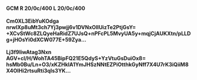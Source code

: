 #### GCM R 20/0c/400 L 20/0c/400
**Cm0XL3EibYuKOdga**<br/>**nrwIXp8uMt3ch7Yj3pwjj6v1DVNxOIlUizTe2PtjGsY=**<br/>**+XCvStWc8ZLQyeHaRidZ7UJsQ+nPFcPL5MvyUA5y+mqjCjAUKXtn/pLLDg+jHOsYi0dXCW077E+59Zya...**<br/><br/>
**Lj3f9liwAtag3Nxn**<br/>**AGV+cl/H/WohTA45BipFQ21E5QdyS+YzVtuGsDuiOx8=**<br/>**hsMb0Bu/Ln+O3/xKZHklA1YmJHSzNNtEZPiOtthkGyNff7X4U7rK3iQiiM8X4OIHi2rtsuRti3qIs3YK...**